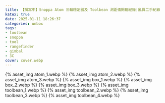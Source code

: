 ```yaml
---
title: 【撰寫中】Snoppa Atom 三軸穩定器及 Toolbean 測距儀開箱紀錄|亂買二手紀錄
katex: true
date: 2025-01-11 18:26:37
categories: unbox
tags:
- toolbean
- snoppa
- tool
- rangefinder
- gimbal
- 3C
cover: cover.webp
---
```




{% asset_img atom_1.webp %}
{% asset_img atom_2.webp %}
{% asset_img atom_3.webp %}
{% asset_img box_1.webp %}
{% asset_img box_2.webp %}
{% asset_img box_3.webp %}
{% asset_img toolbean_1.webp %}
{% asset_img toolbean_2.webp %}
{% asset_img toolbean_3.webp %}
{% asset_img toolbean_4.webp %}